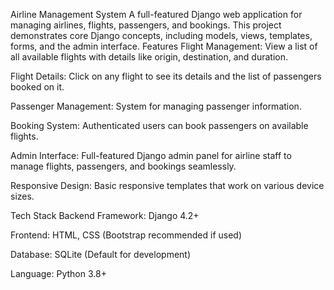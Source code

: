 Airline Management System 
A full-featured Django web application for managing airlines, flights, passengers, and bookings. This project demonstrates core Django concepts, including models, views, templates, forms, and the admin interface.
Features
Flight Management: View a list of all available flights with details like origin, destination, and duration.

Flight Details: Click on any flight to see its details and the list of passengers booked on it.

Passenger Management: System for managing passenger information.

Booking System: Authenticated users can book passengers on available flights.

Admin Interface: Full-featured Django admin panel for airline staff to manage flights, passengers, and bookings seamlessly.

Responsive Design: Basic responsive templates that work on various device sizes.

Tech Stack
Backend Framework: Django 4.2+

Frontend: HTML, CSS (Bootstrap recommended if used)

Database: SQLite (Default for development)

Language: Python 3.8+


